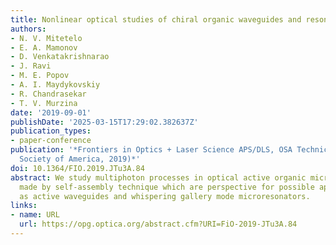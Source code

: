 ```yaml
---
title: Nonlinear optical studies of chiral organic waveguides and resonators
authors:
- N. V. Mitetelo
- E. A. Mamonov
- D. Venkatakrishnarao
- J. Ravi
- M. E. Popov
- A. I. Maydykovskiy
- R. Chandrasekar
- T. V. Murzina
date: '2019-09-01'
publishDate: '2025-03-15T17:29:02.382637Z'
publication_types:
- paper-conference
publication: '*Frontiers in Optics + Laser Science APS/DLS, OSA Technical Digest (optical
  Society of America, 2019)*'
doi: 10.1364/FIO.2019.JTu3A.84
abstract: We study multiphoton processes in optical active organic microrods and microspheres
  made by self-assembly technique which are perspective for possible applications
  as active waveguides and whispering gallery mode microresonators.
links:
- name: URL
  url: https://opg.optica.org/abstract.cfm?URI=FiO-2019-JTu3A.84
---
```


